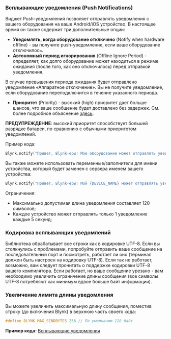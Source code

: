 
### Всплывающие уведомления (Push Notifications)

Виджет Push-уведомлений позволяет отправлять уведомления с вашего оборудования на ваше Android/iOS устройство. В настоящее время он также содержит три дополнительные опции:

- **Уведомлять, когда оборудование отключено** (Notify when hardware offline) - вы получите push-уведомление, если ваше оборудование отключилось.
- **Автономный период игнорирования** (Offline Ignore Period) - определяет, как долго оборудование может находиться в режиме ожидания (после того, как оно отключилось) перед отправкой уведомления.

В случае превышения периода ожидания будет отправлено уведомление «Аппаратное отключение». Вы не получите уведомление, если оборудование переподключится в течение указанного периода.

- **Приоритет** (Priority) - высокий (high) приоритет дает больше шансов, что ваше сообщение будет доставлено без задержек. См. более подробное объяснение [здесь](https://firebase.google.com/docs/cloud-messaging/concept-options#setting-the-priority-of-a-message).

**ПРЕДУПРЕЖДЕНИЕ**: высокий приоритет способствует большей разрядке батареи, по сравнению с обычными приоритетом уведомлений.

Пример кода:

```cpp
Blynk.notify("Привет, Blynk-еры! Мое оборудование может отправлять уведомления!");
```

Вы также можете использовать переменные/заполнители для имени устройства, который будет заменен с сервера именем вашего устройства:

```cpp
Blynk.notify("Привет, Blynk-еры! Мой {DEVICE_NAME} может отправлять уведомления!");
```

Ограничения:

- Максимально допустимая длина уведомления составляет 120 символов;
- Каждое устройство может отправлять только 1 уведомление каждые 5 секунд;

### Кодировка всплывающих уведомлений

Библиотека обрабатывает все строки как в кодировке UTF-8. Если вы столкнулись с проблемами, попробуйте отправить ваше сообщение на последовательный порт и посмотреть, работает ли оно (терминал должен быть настроен на кодировку UTF-8). Если так не работает, возможно, вам следует прочитать о поддержке кодировки UTF-8 вашего компилятора.
Если работает, но ваше сообщение урезано - вам необходимо увеличить ограничение длины сообщения (все символы UTF-8 потребляют как минимум вдвое больше байт информации).

### Увеличение лимита длины уведомления

Вы можете увеличить максимальную длину сообщения, поместив строку (до включения Blynk) в верхнюю часть своего кода:

```cpp
#define BLYNK_MAX_SENDBYTES 256 // По умолчанию 128 байт
```

**Пример кода:** [Всплывающие уведомления](https://github.com/blynkkk/blynk-library/blob/master/examples/Widgets/PushNotification/PushNotification_Button/PushNotification_Button.ino)
